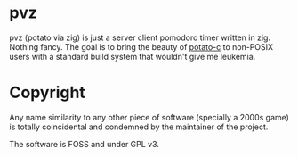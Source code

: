 # pvz
pvz (potato via zig) is just a server client pomodoro timer written in zig.
Nothing fancy. The goal is to bring the beauty of [potato-c](https://github.com/nimaaskarian/potato-c)
to non-POSIX users with a standard build system that wouldn't give me leukemia.

# Copyright
Any name similarity to any other piece of software (specially a 2000s game) is totally coincidental and condemned by 
the maintainer of the project.

The software is FOSS and under GPL v3.
